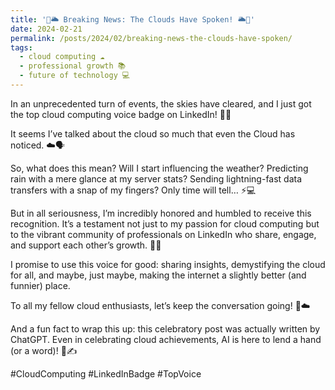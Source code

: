 ```yaml
---
title: '🎉🌥️ Breaking News: The Clouds Have Spoken! 🌥️🎉'
date: 2024-02-21
permalink: /posts/2024/02/breaking-news-the-clouds-have-spoken/
tags:
  - cloud computing ☁️
  - professional growth 📚
  - future of technology 💻
---
```


In an unprecedented turn of events, the skies have cleared, and I just got the top cloud computing voice badge on LinkedIn! 🏅✨

It seems I’ve talked about the cloud so much that even the Cloud has noticed. ☁️🗣️

So, what does this mean? Will I start influencing the weather? Predicting rain with a mere glance at my server stats? Sending lightning-fast data transfers with a snap of my fingers? Only time will tell… ⚡️💻

But in all seriousness, I’m incredibly honored and humbled to receive this recognition. It’s a testament not just to my passion for cloud computing but to the vibrant community of professionals on LinkedIn who share, engage, and support each other’s growth. 🌱🤝

I promise to use this voice for good: sharing insights, demystifying the cloud for all, and maybe, just maybe, making the internet a slightly better (and funnier) place.

To all my fellow cloud enthusiasts, let’s keep the conversation going! 🌈☁️

And a fun fact to wrap this up: this celebratory post was actually written by ChatGPT. Even in celebrating cloud achievements, AI is here to lend a hand (or a word)! 🤖✍️

#CloudComputing #LinkedInBadge #TopVoice
